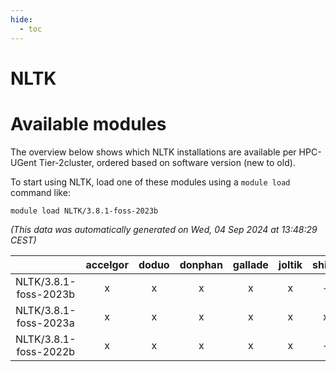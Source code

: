 ```yaml
---
hide:
  - toc
---
```


NLTK
====

# Available modules


The overview below shows which NLTK installations are available per HPC-UGent Tier-2cluster, ordered based on software version (new to old).

To start using NLTK, load one of these modules using a `module load` command like:

```shell
module load NLTK/3.8.1-foss-2023b
```

*(This data was automatically generated on Wed, 04 Sep 2024 at 13:48:29 CEST)*  

| |accelgor|doduo|donphan|gallade|joltik|shinx|skitty|
| :---: | :---: | :---: | :---: | :---: | :---: | :---: | :---: |
|NLTK/3.8.1-foss-2023b|x|x|x|x|x|-|x|
|NLTK/3.8.1-foss-2023a|x|x|x|x|x|x|x|
|NLTK/3.8.1-foss-2022b|x|x|x|x|x|-|x|
